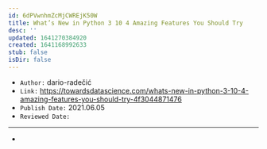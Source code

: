 ```yaml
---
id: 6dPVwnhmZcMjCWREjK50W
title: What’s New in Python 3 10 4 Amazing Features You Should Try
desc: ''
updated: 1641270384920
created: 1641168992633
stub: false
isDir: false
---
```


- `Author:` dario-radečić
- `Link:` <https://towardsdatascience.com/whats-new-in-python-3-10-4-amazing-features-you-should-try-4f3044871476>
- `Publish Date:` 2021.06.05
- `Reviewed Date:` 

---

-

